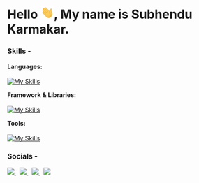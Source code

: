 # Hello <img width="30" src="https://github.com/Venom-61/Venom-61/blob/main/assets/gif/Hi.gif" />, My name is Subhendu Karmakar.

### Skills -

**Languages:**  
<br />
[![My Skills](https://skillicons.dev/icons?i=cpp,cs,js,ts)]()

**Framework & Libraries:**
<br />
<br />
[![My Skills](https://skillicons.dev/icons?i=react,redux,nextjs,angular,d3,dotnet,unity)]()

**Tools:**
<br />
<br />
[![My Skills](https://skillicons.dev/icons?i=git,github,vim,neovim,lua,linux,bash)]()


### Socials -

<p align="left">
  <a href="https://instagram.com/maikarmahoon" target="_blank">
    <img src="https://skillicons.dev/icons?i=instagram" />
  </a>
  &nbsp;
  <a href="https://twitter.com/maikarmahoon" target="_blank">
    <img src="https://skillicons.dev/icons?i=twitter" />
  </a>
  &nbsp;
  <a href="https://www.linkedin.com/in/maikarmahoon/" target="_blank">
    <img src="https://skillicons.dev/icons?i=linkedin" />
  </a>
  &nbsp;
  <a href="https://stackoverflow.com/users/14745054/subhendu-karmakar" target="_blank">
    <img src="https://skillicons.dev/icons?i=stackoverflow" />
  </a>
</p>

